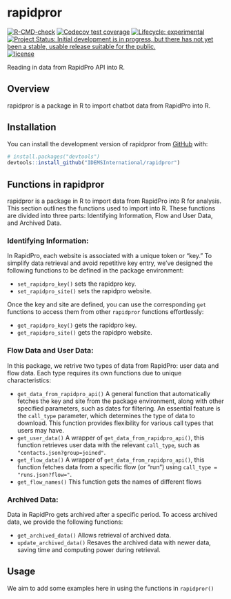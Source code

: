 
<!-- README.md is generated from README.Rmd. Please edit that file -->

# rapidpror

<!-- badges: start -->

[![R-CMD-check](https://github.com/IDEMSInternational/rapidpror/workflows/R-CMD-check/badge.svg)](https://github.com/IDEMSInternational/rapidpror/actions)
[![Codecov test
coverage](https://codecov.io/gh/IDEMSInternational/rapidpror/branch/main/graph/badge.svg)](https://app.codecov.io/gh/IDEMSInternational/rapidpror?branch=main)
[![Lifecycle:
experimental](https://img.shields.io/badge/lifecycle-experimental-orange.svg)](https://lifecycle.r-lib.org/articles/stages.html#experimental)
[![Project Status: Initial development is in progress, but there has not
yet been a stable, usable release suitable for the
public.](https://www.repostatus.org/badges/latest/wip.svg)](https://www.repostatus.org/#wip)
[![license](https://img.shields.io/badge/license-LGPL%20(%3E=%203)-lightgrey.svg)](https://www.gnu.org/licenses/lgpl-3.0.en.html)
<!-- badges: end -->

Reading in data from RapidPro API into R.

## Overview

rapidpror is a package in R to import chatbot data from RapidPro into R.

## Installation

You can install the development version of rapidpror from
[GitHub](https://github.com/) with:

``` r
# install.packages("devtools")
devtools::install_github("IDEMSInternational/rapidpror")
```

## Functions in rapidpror

rapidpror is a package in R to import data from RapidPro into R for
analysis. This section outlines the functions used to import into R.
These functions are divided into three parts: Identifying Information,
Flow and User Data, and Archived Data.

### Identifying Information:

In RapidPro, each website is associated with a unique token or “key.” To
simplify data retrieval and avoid repetitive key entry, we’ve designed
the following functions to be defined in the package environment:

- `set_rapidpro_key()` sets the rapidpro key.
- `set_rapidpro_site()` sets the rapidpro website.

Once the key and site are defined, you can use the corresponding `get`
functions to access them from other `rapidpror` functions effortlessly:

- `get_rapidpro_key()` gets the rapidpro key.
- `get_rapidpro_site()` gets the rapidpro website.

### Flow Data and User Data:

In this package, we retrive two types of data from RapidPro: user data
and flow data. Each type requires its own functions due to unique
characteristics:

- `get_data_from_rapidpro_api()` A general function that automatically
  fetches the key and site from the package environment, along with
  other specified parameters, such as dates for filtering. An essential
  feature is the `call_type` parameter, which determines the type of
  data to download. This function provides flexibility for various call
  types that users may have.
- `get_user_data()` A wrapper of `get_data_from_rapidpro_api()`, this
  function retrieves user data with the relevant `call_type`, such as
  `"contacts.json?group=joined"`.
- `get_flow_data()` A wrapper of `get_data_from_rapidpro_api()`, this
  function fetches data from a specific flow (or “run”) using
  `call_type = "runs.json?flow="`.
- `get_flow_names()` This function gets the names of different flows

### Archived Data:

Data in RapidPro gets archived after a specific period. To access
archived data, we provide the following functions:

- `get_archived_data()` Allows retrieval of archived data.
- `update_archived_data()` Resaves the archived data with newer data,
  saving time and computing power during retrieval.

## Usage

We aim to add some examples here in using the functions in `rapidpror()`
